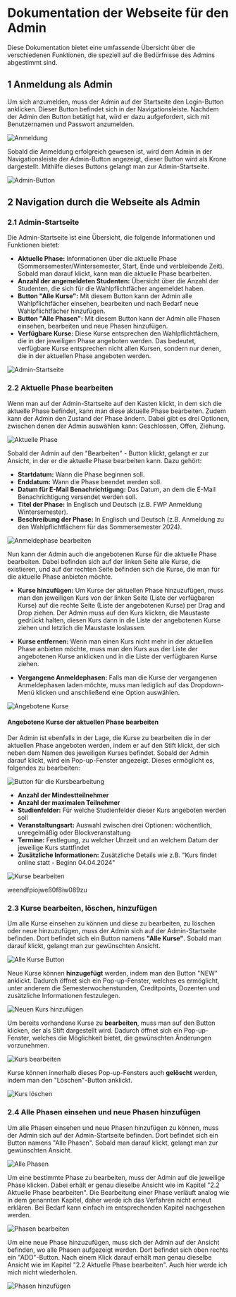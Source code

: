 # Dokumentation der Webseite für den Admin

Diese Dokumentation bietet eine umfassende Übersicht über die verschiedenen Funktionen, die speziell auf die Bedürfnisse des Admins abgestimmt sind. 

## 1 Anmeldung als Admin

Um sich anzumelden, muss der Admin auf der Startseite den Login-Button anklicken. Dieser Button befindet sich in der Navigationsleiste. Nachdem der Admin den Button betätigt hat, wird er dazu aufgefordert, sich mit Benutzernamen und Passwort anzumelden. 

![Anmeldung](assets/anmeldung.png)

Sobald die Anmeldung erfolgreich gewesen ist, wird dem Admin in der Navigationsleiste der Admin-Button angezeigt, dieser Button wird als Krone dargestellt. Mithilfe dieses Buttons gelangt man zur Admin-Startseite.

![Admin-Button](assets/adminbutton.png)

## 2 Navigation durch die Webseite als Admin

### **2.1 Admin-Startseite**

Die Admin-Startseite ist eine Übersicht, die folgende Informationen und Funktionen bietet:

- **Aktuelle Phase:** Informationen über die aktuelle Phase (Sommersemester/Wintersemester, Start, Ende und verbleibende Zeit). Sobald man darauf klickt, kann man die aktuelle Phase bearbeiten.
- **Anzahl der angemeldeten Studenten:** Übersicht über die Anzahl der Studenten, die sich für die Wahlpflichtfächer angemeldet haben.
- **Button "Alle Kurse":** Mit diesem Button kann der Admin alle Wahlpflichtfächer einsehen, bearbeiten und nach Bedarf neue Wahlpflichtfächer hinzufügen.
- **Button "Alle Phasen":** Mit diesem Button kann der Admin alle Phasen einsehen, bearbeiten und neue Phasen hinzufügen.
- **Verfügbare Kurse:** Diese Kurse entsprechen den Wahlpflichtfächern, die in der jeweiligen Phase angeboten werden. Das bedeutet, verfügbare Kurse entsprechen nicht allen Kursen, sondern nur denen, die in der aktuellen Phase angeboten werden.

![Admin-Startseite](assets/adminstartseite.png)

### **2.2 Aktuelle Phase bearbeiten**

Wenn man auf der Admin-Startseite auf den Kasten klickt, in dem sich die aktuelle Phase befindet, kann man diese aktuelle Phase bearbeiten. Zudem kann der Admin den Zustand der Phase ändern. Dabei gibt es drei Optionen, zwischen denen der Admin auswählen kann: Geschlossen, Offen, Ziehung.

![Aktuelle Phase](assets/aktuellephase.png)

Sobald der Admin auf den "Bearbeiten" - Button klickt, gelangt er zur Ansicht, in der er die aktuelle Phase bearbeiten kann. Dazu gehört:

- **Startdatum:** Wann die Phase beginnen soll.
- **Enddatum:** Wann die Phase beendet werden soll.
- **Datum für E-Mail Benachrichtigung:** Das Datum, an dem die E-Mail Benachrichtigung versendet werden soll.
- **Titel der Phase:** In Englisch und Deutsch (z.B. FWP Anmeldung Wintersemester).
- **Beschreibung der Phase:** In Englisch und Deutsch (z.B. Anmeldung zu den Wahlpflichtfächern für das Sommersemester 2024).

![Anmeldephase bearbeiten](assets/anmeldephasebearbeiten.png)

Nun kann der Admin auch die angebotenen Kurse für die aktuelle Phase bearbeiten. Dabei befinden sich auf der linken Seite alle Kurse, die existieren, und auf der rechten Seite befinden sich die Kurse, die man für die aktuelle Phase anbieten möchte.

- **Kurse hinzufügen:** Um Kurse der aktuellen Phase hinzuzufügen, muss man den jeweiligen Kurs von der linken Seite (Liste der verfügbaren Kurse) auf die rechte Seite (Liste der angebotenen Kurse) per Drag and Drop ziehen. Der Admin muss auf den Kurs klicken, die Maustaste gedrückt halten, diesen Kurs dann in die Liste der angebotenen Kurse ziehen und letzlich die Maustaste loslassen.

- **Kurse entfernen:** Wenn man einen Kurs nicht mehr in der aktuellen Phase anbieten möchte, muss man den Kurs aus der Liste der angebotenen Kurse anklicken und in die Liste der verfügbaren Kurse ziehen.

- **Vergangene Anmeldephasen:** Falls man die Kurse der vergangenen Anmeldephasen laden möchte, muss man lediglich auf das Dropdown-Menü klicken und anschließend eine Option auswählen.

![Angebotene Kurse](assets/angebotenekurse.png)

#### Angebotene Kurse der aktuellen Phase bearbeiten

Der Admin ist ebenfalls in der Lage, die Kurse zu bearbeiten die in der aktuellen Phase angeboten werden, indem er auf den Stift klickt, der sich neben dem Namen des jeweiligen Kurses befindet. Sobald der Admin darauf klickt, wird ein Pop-up-Fenster angezeigt. Dieses ermöglicht es, folgendes zu bearbeiten:

![Button für die Kursbearbeitung](assets/kursbearbeitenbutton.png)

- **Anzahl der Mindestteilnehmer**
- **Anzahl der maximalen Teilnehmer**
- **Studienfelder:** Für welche Studienfelder dieser Kurs angeboten werden soll
- **Veranstaltungsart:** Auswahl zwischen drei Optionen: wöchentlich, unregelmäßig oder Blockveranstaltung
- **Termine:** Festlegung, zu welcher Uhrzeit und an welchem Datum der jeweilige Kurs stattfindet
- **Zusätzliche Informationen:** Zusätzliche Details wie z.B. "Kurs findet online statt - Beginn 04.04.2024"

![Kurse bearbeiten](assets/kursebearbeiten.png)

weendfpiojweß0f8iw089zu

### **2.3 Kurse bearbeiten, löschen, hinzufügen**

Um alle Kurse einsehen zu können und diese zu bearbeiten, zu löschen oder neue hinzuzufügen, muss der Admin sich auf der Admin-Startseite befinden. Dort befindet sich ein Button namens **"Alle Kurse"**. Sobald man darauf klickt, gelangt man zur gewünschten Ansicht.

![Alle Kurse Button](assets/allekursebutton.png)

Neue Kurse können **hinzugefügt** werden, indem man den Button "NEW" anklickt. Dadurch öffnet sich ein Pop-up-Fenster, welches es ermöglicht, unter anderem die Semesterwochenstunden, Creditpoints, Dozenten und zusätzliche Informationen festzulegen.

![Neuen Kurs hinzufügen](assets/neuerkurs.png)

Um bereits vorhandene Kurse zu **bearbeiten**, muss man auf den Button klicken, der als Stift dargestellt wird. Dadurch öffnet sich ein Pop-up-Fenster, welches die Möglichkeit bietet, die gewünschten Änderungen vorzunehmen. 

![Kurs bearbeiten](assets/kursbearbeiten.png)

Kurse können innerhalb dieses Pop-up-Fensters auch **gelöscht** werden, indem man den "Löschen"-Button anklickt.

![Kurs löschen](assets/kurslöschen.png)

### **2.4 Alle Phasen einsehen und neue Phasen hinzufügen**

Um alle Phasen einsehen und neue Phasen hinzufügen zu können, muss der Admin sich auf der Admin-Startseite befinden. Dort befindet sich ein Button namens "Alle Phasen". Sobald man darauf klickt, gelangt man zur gewünschten Ansicht.

![Alle Phasen](assets/allephasen.png)

Um eine bestimmte Phase zu bearbeiten, muss der Admin auf die jeweilige Phase klicken. Dabei erhält er genau dieselbe Ansicht wie im Kapitel "2.2 Aktuelle Phase bearbeiten". Die Bearbeitung einer Phase verläuft analog wie in dem genannten Kapitel, daher werde ich das Verfahren nicht erneut erklären. Bei Bedarf kann einfach im entsprechenden Kapitel nachgesehen werden.

![Phasen bearbeiten](assets/phasebearbeiten.png)

Um eine neue Phase hinzuzufügen, muss sich der Admin auf der Ansicht befinden, wo alle Phasen aufgezeigt werden. Dort befindet sich oben rechts ein "ADD"-Button. Nach einem Klick darauf erhält man genau dieselbe Ansicht wie im Kapitel "2.2 Aktuelle Phase bearbeiten". Auch hier werde ich mich nicht wiederholen.

![Phasen hinzufügen](assets/phasehinzufügen.png)